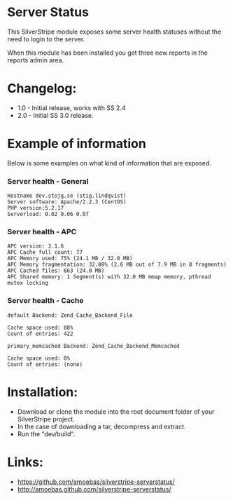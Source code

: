 # Server Status

This SilverStripe module exposes some server health statuses without the need to login to the server.

When this module has been installed you get three new reports in the reports admin area.

# Changelog:

 - 1.0 - Initial release, works with SS 2.4
 - 2.0 - Initial SS 3.0 release.

# Example of information

Below is some examples on what kind of information that are exposed.

### Server health - General

    Hostname dev.stojg.se (stig.lindqvist)
    Server software: Apache/2.2.3 (CentOS)
    PHP version:5.2.17
    Serverload: 0.02 0.06 0.07

### Server health - APC

    APC version: 3.1.6
    APC Cache full count: 77
    APC Memory used: 75% (24.1 MB / 32.0 MB)
    APC Memory fragmentation: 32.88% (2.6 MB out of 7.9 MB in 8 fragments)
    APC Cached files: 663 (24.0 MB)
    APC Shared memory: 1 Segment(s) with 32.0 MB mmap memory, pthread mutex locking

### Server health - Cache

    default Backend: Zend_Cache_Backend_File

    Cache space used: 88%
    Count of entries: 422

    primary_memcached Backend: Zend_Cache_Backend_Memcached

    Cache space used: 0%
    Count of entries: (none)

# Installation:

 - Download or clone the module into the root document folder of your SilverStripe project.
 - In the case of downloading a tar, decompress and extract.
 - Run the "dev/build".

# Links:

- https://github.com/amoebas/silverstripe-serverstatus/
- http://amoebas.github.com/silverstripe-serverstatus/